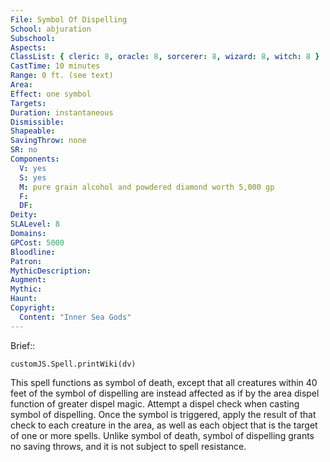 ```yaml
---
File: Symbol Of Dispelling
School: abjuration
Subschool: 
Aspects: 
ClassList: { cleric: 8, oracle: 8, sorcerer: 8, wizard: 8, witch: 8 }
CastTime: 10 minutes
Range: 0 ft. (see text)
Area: 
Effect: one symbol
Targets: 
Duration: instantaneous
Dismissible: 
Shapeable: 
SavingThrow: none
SR: no
Components:
  V: yes
  S: yes
  M: pure grain alcohol and powdered diamond worth 5,000 gp
  F: 
  DF: 
Deity: 
SLALevel: 8
Domains: 
GPCost: 5000
Bloodline: 
Patron: 
MythicDescription: 
Augment: 
Mythic: 
Haunt: 
Copyright:
  Content: "Inner Sea Gods"
---
```

Brief:: 

```dataviewjs
customJS.Spell.printWiki(dv)
```

This spell functions as symbol of death, except that all creatures within 40 feet of the symbol of dispelling are instead affected as if by the area dispel function of greater dispel magic.  Attempt a dispel check when casting symbol of dispelling.  Once the symbol is triggered, apply the result of that check to each creature in the area, as well as each object that is the target of one or more spells. Unlike symbol of death, symbol of dispelling grants no saving throws, and it is not subject to spell resistance.
